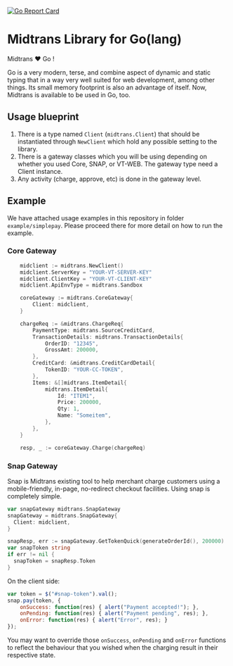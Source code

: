 [![Go Report Card](https://goreportcard.com/badge/github.com/veritrans/go-midtrans)](https://goreportcard.com/report/github.com/veritrans/go-midtrans)

# Midtrans Library for Go(lang)

Midtrans :heart: Go !

Go is a very modern, terse, and combine aspect of dynamic and static typing that in a way very
well suited for web development, among other things. Its small memory footprint is also
an advantage of itself. Now, Midtrans is available to be used in Go, too.

## Usage blueprint

1. There is a type named `Client` (`midtrans.Client`) that should be instantiated through `NewClient` which hold any possible setting to the library.
2. There is a gateway classes which you will be using depending on whether you used Core, SNAP, or VT-WEB. The gateway type need a Client instance.
3. Any activity (charge, approve, etc) is done in the gateway level.

## Example

We have attached usage examples in this repository in folder `example/simplepay`.
Please proceed there for more detail on how to run the example.

### Core Gateway

```go
    midclient := midtrans.NewClient()
    midclient.ServerKey = "YOUR-VT-SERVER-KEY"
    midclient.ClientKey = "YOUR-VT-CLIENT-KEY"
    midclient.ApiEnvType = midtrans.Sandbox

    coreGateway := midtrans.CoreGateway{
        Client: midclient,
    }

    chargeReq := &midtrans.ChargeReq{
        PaymentType: midtrans.SourceCreditCard,
        TransactionDetails: midtrans.TransactionDetails{
            OrderID: "12345",
            GrossAmt: 200000,
        },
        CreditCard: &midtrans.CreditCardDetail{
            TokenID: "YOUR-CC-TOKEN",
        },
        Items: &[]midtrans.ItemDetail{
            midtrans.ItemDetail{
                Id: "ITEM1",
                Price: 200000,
                Qty: 1,
                Name: "Someitem",
            },
        },
    }

    resp, _ := coreGateway.Charge(chargeReq)
```

### Snap Gateway

Snap is Midtrans existing tool to help merchant charge customers using a
mobile-friendly, in-page, no-redirect checkout facilities. Using snap is
completely simple.

```go
var snapGateway midtrans.SnapGateway
snapGateway = midtrans.SnapGateway{
  Client: midclient,
}

snapResp, err := snapGateway.GetTokenQuick(generateOrderId(), 200000)
var snapToken string
if err != nil {
  snapToken = snapResp.Token
}
```

On the client side:

```javascript
var token = $("#snap-token").val();
snap.pay(token, {
    onSuccess: function(res) { alert("Payment accepted!"); },
    onPending: function(res) { alert("Payment pending", res); },
    onError: function(res) { alert("Error", res); }
});
```

You may want to override those `onSuccess`, `onPending` and `onError`
functions to reflect the behaviour that you wished when the charging
result in their respective state.
